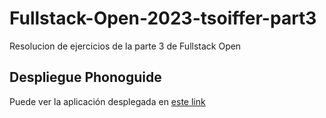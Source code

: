 # Fullstack-Open-2023-tsoiffer-part3

Resolucion de ejercicios de la parte 3 de Fullstack Open

## Despliegue Phonoguide

Puede ver la aplicación desplegada en [este link](https://fullstack-open-phonoguide.onrender.com/)
